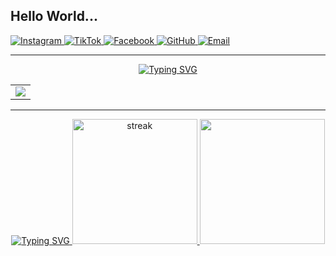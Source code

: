## Hello World... 
 <div align="left"> 

  <a href="https://www.instagram.com/pindo_864?igsh=MWcyYnp1M2I3MWwyaQ==">
    <img src="https://img.shields.io/badge/pindo_864-E4405F?style=for-the-badge&logo=instagram&logoColor=white" alt="Instagram">
  </a>
  <a href="https://www.tiktok.com/@pindo.saputra?_t=ZS-8uVwTgavFUG&_r=1">
    <img src="https://img.shields.io/badge/Pindo_Saputra-000000?style=for-the-badge&logo=tiktok&logoColor=white" alt="TikTok">
  </a>
  <a href="https://www.facebook.com/pindo.saputra.3386">
    <img src="https://img.shields.io/badge/Pindo&nbsp;Saputra-1877F2?style=for-the-badge&logo=facebook&logoColor=white" alt="Facebook">
  </a>
  <a href="https://github.com/Pindosaputra123">
    <img src="https://img.shields.io/badge/PindoSaputra123-181717?style=for-the-badge&logo=github&logoColor=white" alt="GitHub">
  </a>
  <a href="pindosaputraharmanto@gmail.com">
    <img src="https://img.shields.io/badge/Pindo&nbsp;Saputra-D14836?style=for-the-badge&logo=gmail&logoColor=white" alt="Email">
  </a>
     
  
</div>
<hr>

<!-- ## L & T: -->
<div align="center">
 <a href="https://git.io/typing-svg">
  <img src="https://readme-typing-svg.herokuapp.com?font=Fira+Code&size=28&duration=3000&pause=500&color=&center=true&vCenter=true&repeat=true&width=1000&lines=Skills%3A" alt="Typing SVG"/>

   <table>
   <tr>
     <td>
 <a align="center" href="https://github.com/Pindosaputra123"><img src="https://skillicons.dev/icons?i=vscode,github,unity,figma,vercel,git,mysql,firebase,python,js,cpp,bootstrap,html,css,postgresql,arduino,php,tailwind,laravel,java"> </a> 
</td>
   </tr>
     
   </table>
   </div>
   <hr>


<div align="center">
   <a href="https://git.io/typing-svg">
  <img src="https://readme-typing-svg.herokuapp.com?font=Fira+Code&size=28&duration=3000&pause=500&color=&center=true&vCenter=true&repeat=true&width=1000&lines=Statistik%3A" alt="Typing SVG"/>
</a>

<!--   <img height="200px" src="https://github-readme-stats.vercel.app/api?username=Uriadutu&hide_border=true&show_icons=true&count_private=true&theme=tokyonight&bg_color=151515"> -->
  <a href="https://github.com/Pindosaputra123">      
    <img height="200px" title="stats" alt="streak" src="https://github-readme-streak-stats.herokuapp.com/?user=Pindosaputra123&theme=tokyonight&hide_border=true&stroke=f53b3b"/>
  </a>
<!--    <img height="180em" src="https://github-readme-stats-eight-theta.vercel.app/api?username=Uriadutu&show_icons=true&theme=algolia&include_all_commits=true&count_private=true"/> -->
   <img height="200px" src="https://github-readme-stats-davevad93s-projects.vercel.app/api/top-langs/?username=Pindosaputra123&layout=compact&langs_count=8&theme=tokyonight&hide_border=true&stroke=f53b3b"/>
<!--    <img height="200px" src="https://github-readme-stats.vercel.app/api/top-langs/?username=anuraghazra&layout=donut"/>
  
</p> 

